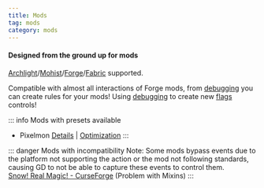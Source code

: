 ```yaml
---
title: Mods
tag: mods
category: mods
---
```


#### Designed from the ground up for mods

[Archlight](https://github.com/IzzelAliz/Arclight)/[Mohist](https://mohistmc.com/)/[Forge](https://files.minecraftforge.net/net/minecraftforge/forge/)/[Fabric](https://fabricmc.net/) supported.

Compatible with almost all interactions of Forge mods, from [debugging](/wiki/advanced/Debugging.html) you can create rules for your mods!
Using [debugging](/wiki/advanced/Debugging.html) to create new [flags](/wiki/advanced/Flags.html) controls!

::: info Mods with presets available
- Pixelmon [Details](/mods/Pixelmon) | [Optimization](/mods/Pixelmon.html#fitfc-s-optimization-for-pixelmon)
:::

::: danger Mods with incompatibility
Note: Some mods bypass events due to the platform not supporting the action or the mod not following standards, causing GD to not be able to capture these events to control them.  
[Snow! Real Magic! - CurseForge](https://www.curseforge.com/minecraft/mc-mods/snow-real-magic) (Problem with Mixins)
:::